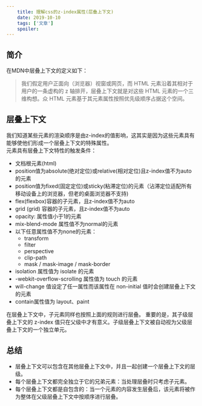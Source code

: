 ```yaml
---
    title: 理解css的z-index属性(层叠上下文)
    date: 2019-10-10
    tags: ['文章']
    spoiler: 
---
```

## 简介
在MDN中层叠上下文的定义如下：
> 我们假定用户正面向（浏览器）视窗或网页，而 HTML 元素沿着其相对于用户的一条虚构的 z 轴排开，层叠上下文就是对这些 HTML 元素的一个三维构想。众 HTML 元素基于其元素属性按照优先级顺序占据这个空间。
## 层叠上下文
我们知道某些元素的渲染顺序是由z-index的值影响，这其实是因为这些元素具有能够使他们形成一个层叠上下文的特殊属性。  
元素具有层叠上下文特性的触发条件：
- 文档根元素(html)
- position值为absolute(绝对定位)或relative(相对定位)且z-index值不为auto的元素
- position值为fixed(固定定位)或sticky(粘滞定位)的元素（沾滞定位适配所有移动设备上的浏览器，但老的桌面浏览器不支持)
- flex(flexbox)容器的子元素，且z-index值不为auto
- grid (grid) 容器的子元素，且z-index值不为auto
- opacity: 属性值小于1的元素
- mix-blend-mode 属性值不为normal的元素
- 以下任意属性值不为none的元素：
    - transform
    - filter
    - perspective
    - clip-path
    - mask / mask-image / mask-border
- isolation 属性值为 isolate 的元素
- -webkit-overflow-scrolling 属性值为 touch 的元素
- will-change 值设定了任一属性而该属性在 non-initial 值时会创建层叠上下文的元素
- contain属性值为 layout、paint  

在层叠上下文中，子元素同样也按照上面的规则进行层叠。 重要的是，其子级层叠上下文的 z-index 值只在父级中才有意义。子级层叠上下文被自动视为父级层叠上下文的一个独立单元。
## 总结
- 层叠上下文可以包含在其他层叠上下文中，并且一起创建一个层叠上下文的层级。
- 每个层叠上下文都完全独立于它的兄弟元素：当处理层叠时只考虑子元素。
- 每个层叠上下文都是自包含的：当一个元素的内容发生层叠后，该元素将被作为整体在父级层叠上下文中按顺序进行层叠。